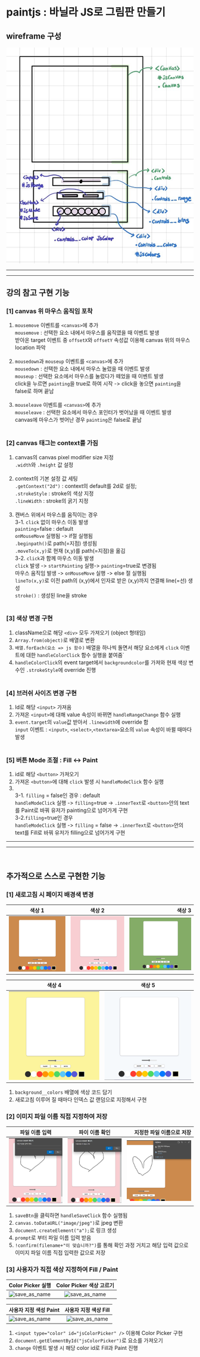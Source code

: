 # paintjs : 바닐라 JS로 그림판 만들기

## wireframe 구성<br>

![wireframe](/wireframe_1.jpg)

---

---

## 강의 참고 구현 기능

### [1] canvas 위 마우스 움직임 포착 <br>

1. `mousemove` 이벤트를 `<canvas>`에 추가 <br>
   `mousemove` : 선택한 요소 내에서 마우스를 움직였을 때 이벤트 발생<br>
   받아온 target 이벤트 중 `offsetX`와 `offsetY` 속성값 이용해 canvas 위의 마우스 location 파악<br><br>
2. `mousedown`과 `mouseup` 이벤트를 `<canvas>`에 추가 <br>
   `mousedown` : 선택한 요소 내에서 마우스 눌렀을 때 이벤트 발생 <br>
   `mouseup` : 선택한 요소에서 마우스를 눌렀다가 떼었을 때 이벤트 발생<br>
   click을 누르면 `painting`을 true로 하여 시작 -> click을 놓으면 `painting`을 false로 하며 끝남<br><br>
3. `mouseleave` 이벤트를 `<canvas>`에 추가<br>
   `mouseleave` : 선택한 요소에서 마우스 포인터가 벗어났을 때 이벤트 발생<br>
   canvas에 마우스가 벗어난 경우 `painting`은 false로 끝남<br><br>

### [2] canvas 태그는 context를 가짐<br>

1. canvas의 canvas pixel modifier size 지정<br>
   `.width`와 `.height` 값 설정<br><br>
2. context의 기본 설정 값 세팅 <br>
   `.getContext("2d")` : context의 default를 2d로 설정;<br>
   `.strokeStyle` : stroke의 색상 지정<br>
   `.lineWidth` : stroke의 굵기 지정<br><br>
3. 캔버스 위에서 마우스를 움직이는 경우<br>
   3-1. `click` 없이 마우스 이동 발생<br>
   `painting`=false : default<br>
   `onMouseMove` 실행됨 -> if절 실행됨<br>
   `.beginpath()`로 path(=지점) 생성됨<br>
   `.moveTo(x,y)`로 현재 (x,y)를 path(=지점)을 옮김<br>
   3-2. `click`과 함께 마우스 이동 발생<br>
   `click` 발생 -> `startPainting` 실행-> `painting`=true로 변경됨<br>
   마우스 움직임 발생 -> `onMouseMove` 실행 -> else 절 실행됨<br>
   `lineTo(x,y)`로 이전 path의 (x,y)에서 인자로 받은 (x,y)까지 연결해 line(=선) 생성<br>
   `stroke()` : 생성된 line을 stroke<br><br>

### [3] 색상 변경 구현<br>

1. className으로 해당 `<div>` 모두 가져오기 (object 형태임)
2. `Array.from(object)`로 배열로 변환
3. `배열.forEach(요소 => js 함수)`
   배열을 하나씩 돌면서 해당 요소에게 `click` 이벤트에 대한 `handleColorClick` 함수 실행을 붙여줌`
4. `handleColorClick`의 event target에서 `backgroundcolor`를 가져와 현재 색상 변수인 `.strokeStyle`에 override 진행<br><br>

### [4] 브러쉬 사이즈 변경 구현<br>

1. Id로 해당 `<input>` 가져옴
2. 가져온 `<input>`에 대해 value 속성이 바뀌면 `handleRangeChange` 함수 실행
3. `event.target`의 `value`값 받아서 `.linewidth`에 override 함<br>
   `input` 이벤트 : `<input>`, `<select>`,`<textarea>`요소의 `value` 속성이 바뀔 때마다 발생<br><br>

### [5] 버튼 Mode 조절 : Fill <-> Paint <br>

1. id로 해당 `<button>` 가져오기
2. 가져온 `<button>`에 대해 `click` 발생 시 `handleModeClick` 함수 실행
3. <br>3-1. `filling` = false인 경우 : default<br>`handleModeClick` 실행 -> `filling`=true ->
   `.innerText`로 `<button>`안의 text를 Paint로 바꿔 유저가 painting으로 넘어가게 구현<br>
   3-2.`filling`=true인 경우<br>
   `handleModeClick` 실행 -> `filling` = false
   -> `.innerText`로 `<button>`안의 text를 Fill로 바꿔 유저가 filling으로 넘어가게 구현<br>

---

---

<br>

## 추가적으로 스스로 구현한 기능

### [1] 새로고침 시 페이지 배경색 변경

| 색상 1                              |               색상 2                |                              색상 3 |
| ----------------------------------- | :---------------------------------: | ----------------------------------: |
| ![save_as_name](/배경색상변경1.png) | ![save_as_name](/배경색상변경2.png) | ![save_as_name](/배경색상변경3.png) |

| 색상 4                              |               색상 5                |
| ----------------------------------- | :---------------------------------: |
| ![save_as_name](/배경색상변경4.png) | ![save_as_name](/배경색상변경5.png) |

1. `background__colors` 배열에 색상 코드 담기
2. 새로고침 이루어 질 때마다 인덱스 값 랜덤으로 지정해서 구현

### [2] 이미지 파일 이름 직접 지정하여 저장 <br>

| 파일 이름 입력                      |           파이 이름 확인            |           지정한 파일 이름으로 저장 |
| ----------------------------------- | :---------------------------------: | ----------------------------------: |
| ![save_as_name](/이름변경저장1.png) | ![save_as_name](/이름변경저장2.png) | ![save_as_name](/이름변경저장3.png) |

1. `saveBtn`을 클릭하면 `handleSaveClick` 함수 실행됨
2. `canvas.toDataURL("image/jpeg")`로 jpeg 변환
3. `document.createElement("a");`로 링크 생성
4. `prompt`로 부터 파일 이름 입력 받음
5. `!confirm(filename+"이 맞습니까?")`를 통해 확인 과정 거치고 해당 입력 값으로 이미지 파일 이름 직접 입력한 값으로 저장

### [3] 사용자가 직접 색상 지정하여 Fill / Paint <br>

| Color Picker 실행                     |       Color Picker 색상 고르기        |
| ------------------------------------- | :-----------------------------------: |
| ![save_as_name](/사용자지정색상1.png) | ![save_as_name](/사용자지정색상2.png) |

| 사용자 지정 색성 Paint                |         사용자 지정 색상 Fill         |
| ------------------------------------- | :-----------------------------------: |
| ![save_as_name](/사용자지정색상3.png) | ![save_as_name](/사용자지정색상4.png) |

1. `<input type="color" id="jsColorPicker" />` 이용해 Color Picker 구현
2. `document.getElementById("jsColorPicker")`로 요소를 가져오기
3. `change` 이벤트 발생 시 해당 color id로 Fill과 Paint 진행
